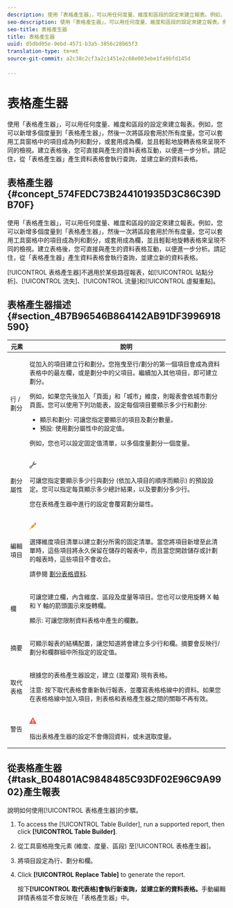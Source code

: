 ```yaml
---
description: 使用「表格產生器」，可以用任何度量、維度和區段的設定來建立報表。例如，您可以新增多個度量到「表格產生器」，然後一次將區段套用於所有度量。您可以套用工具窗格中的項目成為列和劃分，或套用成為欄，並且輕鬆地旋轉表格來呈現不同的檢視。建立表格後，您可直接與產生的資料表格互動，以便進一步分析。請記住，從「表格產生器」產生資料表格會執行查詢，並建立新的資料表格。
seo-description: 使用「表格產生器」，可以用任何度量、維度和區段的設定來建立報表。例如，您可以新增多個度量到「表格產生器」，然後一次將區段套用於所有度量。您可以套用工具窗格中的項目成為列和劃分，或套用成為欄，並且輕鬆地旋轉表格來呈現不同的檢視。建立表格後，您可直接與產生的資料表格互動，以便進一步分析。請記住，從「表格產生器」產生資料表格會執行查詢，並建立新的資料表格。
seo-title: 表格產生器
title: 表格產生器
uuid: d5dbd05e-9ebd-4571-b3a5-3856c28b65f3
translation-type: tm+mt
source-git-commit: a2c38c2cf3a2c1451e2c60e003ebe1fa9bfd145d

---
```



# 表格產生器

使用「表格產生器」，可以用任何度量、維度和區段的設定來建立報表。例如，您可以新增多個度量到「表格產生器」，然後一次將區段套用於所有度量。您可以套用工具窗格中的項目成為列和劃分，或套用成為欄，並且輕鬆地旋轉表格來呈現不同的檢視。建立表格後，您可直接與產生的資料表格互動，以便進一步分析。請記住，從「表格產生器」產生資料表格會執行查詢，並建立新的資料表格。

## 表格產生器 {#concept_574FEDC73B244101935D3C86C39DB70F}

使用「表格產生器」，可以用任何度量、維度和區段的設定來建立報表。例如，您可以新增多個度量到「表格產生器」，然後一次將區段套用於所有度量。您可以套用工具窗格中的項目成為列和劃分，或套用成為欄，並且輕鬆地旋轉表格來呈現不同的檢視。建立表格後，您可直接與產生的資料表格互動，以便進一步分析。請記住，從「表格產生器」產生資料表格會執行查詢，並建立新的資料表格。

[!UICONTROL 表格產生器]不適用於某些路徑報表，如[!UICONTROL 站點分析]、[!UICONTROL 流失]、[!UICONTROL 流量]和[!UICONTROL 虛擬重點]。

## 表格產生器描述 {#section_4B7B96546B864142AB91DF3996918590}

<table id="table_C11D78E62DEF48A78B50EFB8669817BC"> 
 <thead> 
  <tr> 
   <th colname="col1" class="entry"> 元素 </th> 
   <th colname="col2" class="entry"> 說明 </th> 
  </tr> 
 </thead>
 <tbody> 
  <tr> 
   <td colname="col1"> <span class="wintitle"> 行 / 劃分</span> </td> 
   <td colname="col2"> <p>從加入的項目建立行和劃分。您拖曳至<span class="wintitle">行/劃分</span>的第一個項目會成為資料表格中的最左欄，或是劃分中的父項目。繼續加入其他項目，即可建立劃分。 </p> <p>例如，如果您先後加入「頁面」和「城市」維度，則報表會依城市劃分頁面。您可以使用下列功能表，設定每個項目要顯示多少行和劃分: </p> 
    <ul id="ul_702F215DFB814398B8F1879EDFEC103F"> 
     <li id="li_95C4DF2B33524C94BBD2E07397393300"> <span class="uicontrol"> 顯示</span>和<span class="uicontrol">劃分</span>: 可讓您指定要顯示的項目及劃分數量。 </li> 
     <li id="li_D594C7F31A094D1EA1A070B80794E006"> <span class="uicontrol">預設</span>: 使用<span class="wintitle">劃分屬性</span>中的設定值。 </li> 
    </ul> <p>例如，您也可以設定固定值清單，以多個度量劃分一個度量。 </p> </td> 
  </tr> 
  <tr> 
   <td colname="col1"> <span class="wintitle"> 劃分屬性</span> </td> 
   <td colname="col2"> <p><img placement="inline"  src="assets/Settings_Illustrative.png" id="image_C46860621CF94E88AF592B8660F28E57"> </img> </p> <p>可讓您指定要顯示多少行與劃分 (依加入項目的順序而顯示) 的預設設定。您可以指定每頁顯示多少總計結果，以及要劃分多少行。 </p> <p>您在<span class="wintitle">表格產生器</span>中進行的設定會覆寫<span class="wintitle">劃分屬性</span>。 </p> </td> 
  </tr> 
  <tr> 
   <td colname="col1"> <span class="wintitle"> 編輯項目</span> </td> 
   <td colname="col2"> <p><img  src="assets/Edit_Buttcon.png" id="image_E44BCC4B0BFF453D8564047E3DA2501A"> </img> </p> <p>選擇維度項目清單以建立劃分所需的固定清單。當您將項目新增至此清單時，這些項目將永久保留在儲存的報表中，而且當您開啟儲存或計劃的報表時，這些項目不會收合。 </p> <p>請參閱 <a href="../../analyze/ad-hoc-analysis/c-reports-configure.md#task_29BEE0AF09DA4625B9B44BAB77D7C841" format="dita" scope="local"> 劃分表格資料</a>. </p> </td> 
  </tr> 
  <tr> 
   <td colname="col1"> <span class="wintitle"> 欄</span> </td> 
   <td colname="col2"> <p>可讓您建立欄，內含維度、區段及度量等項目。您也可以使用旋轉 X 軸和 Y 軸的箭頭圖示來旋轉欄。 </p> <p> <span class="uicontrol">顯示</span>: 可讓您限制資料表格中產生的欄數。 </p> </td> 
  </tr> 
  <tr> 
   <td colname="col1"> <span class="wintitle"> 摘要</span> </td> 
   <td colname="col2"> <p>可顯示報表的結構配置，讓您知道將會建立多少行和欄。摘要會反映<span class="uicontrol">行/劃分</span>和<span class="uicontrol">欄</span>群組中所指定的設定值。 </p> </td> 
  </tr> 
  <tr> 
   <td colname="col1"> <span class="wintitle"> 取代表格</span> </td> 
   <td colname="col2"> <p>根據您的<span class="wintitle">表格產生器</span>設定，建立 (並覆寫) 現有表格。 </p> <p>注意: 按下<span class="uicontrol">取代表格</span>會重新執行報表，並覆寫表格格線中的資料。如果您在表格格線中加入項目，則表格和<span class="wintitle">表格產生器</span>之間的關聯不再有效。 </p> </td> 
  </tr> 
  <tr> 
   <td colname="col1"> 警告 </td> 
   <td colname="col2"> <p><img id="image_619E1068C6084D41853DA3DD6B85DFC9"  src="assets/AlertRed_Illustrative.png" placement="inline" /> </p> <p>指出<span class="wintitle">表格產生器</span>的設定不會傳回資料，或未選取度量。 </p> </td> 
  </tr> 
 </tbody> 
</table>

## 從表格產生器{#task_B04801AC9848485C93DF02E96C9A9902}產生報表 

說明如何使用[!UICONTROL 表格產生器]的步驟。

<!-- 

t_table_builder.xml

 -->

1. To access the [!UICONTROL Table Builder], run a supported report, then click **[!UICONTROL Table Builder]**.
1. 從工具窗格拖曳元素 (維度、度量、區段) 至[!UICONTROL 表格產生器]。
1. 將項目設定為行、劃分和欄。
1. Click **[!UICONTROL Replace Table]** to generate the report.

   按下&#x200B;**[!UICONTROL 取代表格]會執行新查詢，並建立新的資料表格。**&#x200B;手動編輯詳情表格並不會反映在「表格產生器」中。

